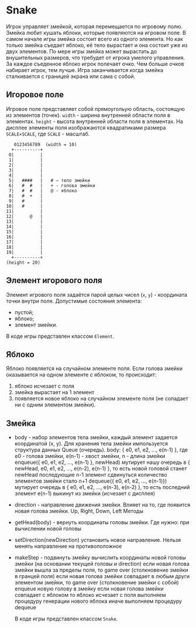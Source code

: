 # Snake

Игрок управляет змейкой, которая перемещается по игровому полю. Змейка любит кушать яблоки, которые появляются на игровом поле. В самом начале игры змейка состоит всего из одного элемента. Но как только змейка съедает яблоко, её тело вырастает и она состоит уже из двух элементов. По мере игры змейка может вырастать до внушительных размеров, что требудет от игрока умелого управления. За каждое съеденное яблоко игрок полечает очко. Чем больше очков набирает игрок, тем лучше. Игра заканчивается когда змейка сталкивается с границей экрана или сама с собой. 

## Игоровое поле

Игровое поле представляет собой прямоугольую область, состоящую из элементов (точек). `width` - ширина внутренней области поля в элементах. `height` - высота внутренней области поля в элементах. На дисплее элементы поля изображаются квадратиками размера `SCALE⨯SCALE`, где `SCALE` - масштаб.

```
   0123456789  (width = 10)
  +----------+
 0|          |
 1|          |
 2|          |
 3|          |
 4|          |
 5|   ####   |   # — тело змейки
 6|   #  #   |   + - голова змейки
 7|   #  #   |   @ - яблоко
 8|   #  +   |
 9|   #      |
10|   #      |
11|          |
12|      @   |
13|          |
14|          |
15|          |
16|          |
17|          |
18|          |
19|          |
  +----------+
(height = 20)
```

## Элемент игорового поля
Элемент игрового поля задаётся парой целых чисел (`x`, `y`) - координата точки внутри поля. Допустимые состояния элемента:
- пустой;
- яблоко;
- элемент змейки.

В коде игры представлен классом `Element`.

## Яблоко
Яблоко появляется на случайном элементе поля. Если голова змейки оказывается на одном элементе с яблоком, то происходит:
1. яблоко исчезает с поля
1. змейка вырастает на 1 элемент
1. появляется новое яблоко на случайном элементе поля (не сопадает ни с одним элементом змейки).

## Змейка
- body - набор элементов тела змейки, каждый элемент задается координатой (x, y). Для хранения тела змейки импользуется структура данных Queue (очередь).
  body: { e0, e1, e2, ..., e(n-1) }, где e0 - голова змейки, e(n-1) - хвост змейки, n - длина змейки
  enqueue({ e0, e1, e2, ..., e(n-1) }, newHead) мутирует нашу очередь в { newHead, e0, e1, e2, ..., e(n-2), e(n-1) }, то есть
    новой головой станет newHead
    последующие n-1 элемент сдвинуться
    количество элементов змейки стало n+1
  dequeue({ e0, e1, e2, ..., e(n-1)}) мутирует очередь в { e0, e1, e2, ..., e(n-3), e(n-2) }, то есть
    последний элемент e(n-1) выкинут из змейки (исчезает с дисплея)
- direction - направление движения змейки. Влияет на то, где появится новая голова змейки. Up, Right, Down, Left
Методы
- getHead(body) - вернуть координаты головы змейки. Где нужно: при вычислении новой головы
- setDirection(newDirection)
  установить новое направление. Нельзя менять направление на противоположное
- makeStep - подвинуть змейку
  вычислить координаты новой головы змейки (на основании текущей головы и direction)
  если новая голова змейки вышла за пределы поля, то game over (столкновение змейки в гранцей поля)
  если новая голова змейки совпадает в любым други элементом змейки, то game over (столкновение змейки с собой)
  enqueue новую голову в змейку
  если новая голова змейки совпадает с яблоком то
    яблоко исчезает с поля
    выполняем процедуру генерации нового яблока
  иначе выполняем процедуру dequeue

  В коде игры представлен классом `Snake`.
